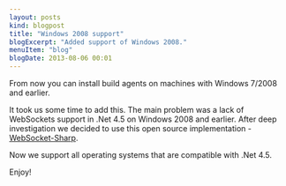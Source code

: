 ```yaml
---
layout: posts
kind: blogpost
title: "Windows 2008 support"
blogExcerpt: "Added support of Windows 2008."
menuItem: "blog"
blogDate: 2013-08-06 00:01
---
```

From now you can install build agents on machines with Windows 7/2008 and earlier.

It took us some time to add this. The main problem was a lack of WebSockets support in .Net 4.5 on Windows 2008 and earlier.
After deep investigation we decided to use this open source implementation - [WebSocket-Sharp](https://github.com/sta/websocket-sharp).

Now we support all operating systems that are compatible with .Net 4.5.

Enjoy!